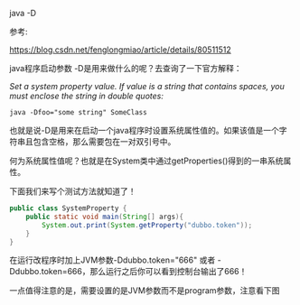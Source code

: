 java -D 

参考:

https://blog.csdn.net/fenglongmiao/article/details/80511512

java程序启动参数 -D是用来做什么的呢？去查询了一下官方解释：

*Set a system property value. If value is a string that contains spaces, you must enclose the string in double quotes:*

```hljs
java -Dfoo="some string" SomeClass
```

也就是说-D是用来在启动一个java程序时设置系统属性值的。如果该值是一个字符串且包含空格，那么需要包在一对双引号中。

何为系统属性值呢？也就是在System类中通过getProperties()得到的一串系统属性。

下面我们来写个测试方法就知道了！

```java
public class SystemProperty {
    public static void main(String[] args){
        System.out.print(System.getProperty("dubbo.token"));
    }
}
```

在运行改程序时加上JVM参数-Ddubbo.token="666" 或者 -Ddubbo.token=666，那么运行之后你可以看到控制台输出了666！

一点值得注意的是，需要设置的是JVM参数而不是program参数，注意看下图
